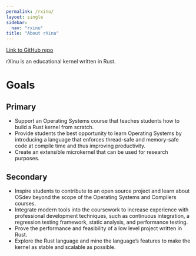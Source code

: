 ```yaml
---
permalink: /rxinu/
layout: single
sidebar:
  nav: "rxinu"
title: "About rXinu"
---
```


[Link to GitHub repo](https://github.com/robert-w-gries/rxinu)

rXinu is an educational kernel written in Rust.

# Goals

## Primary
* Support an Operating Systems course that teaches students how to build a Rust kernel from scratch.
* Provide students the best opportunity to learn Operating Systems by introducing a language that enforces thread-safe and memory-safe code at compile time and thus improving productivity.
* Create an extensible microkernel that can be used for research purposes.

## Secondary
* Inspire students to contribute to an open source project and learn about OSdev beyond the scope of the Operating Systems and Compilers courses.
* Integrate modern tools into the coursework to increase experience with professional development techniques, such as continuous integration, a regression testing framework, static analysis, and performance testing.
* Prove the performance and feasibility of a low level project written in Rust.
* Explore the Rust language and mine the language’s features to make the kernel as stable and scalable as possible.
